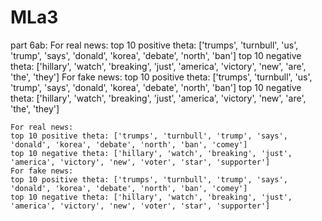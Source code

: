 # MLa3
part 6ab:
For real news:
top 10 positive theta: ['trumps', 'turnbull', 'us', 'trump', 'says', 'donald', 'korea', 'debate', 'north', 'ban']
top 10 negative theta: ['hillary', 'watch', 'breaking', 'just', 'america', 'victory', 'new', 'are', 'the', 'they']
For fake news:
top 10 positive theta: ['trumps', 'turnbull', 'us', 'trump', 'says', 'donald', 'korea', 'debate', 'north', 'ban']
top 10 negative theta: ['hillary', 'watch', 'breaking', 'just', 'america', 'victory', 'new', 'are', 'the', 'they']
~~~~~~~~~~~~~~~After pruning stopwords~~~~~~~~~~~~~~~
For real news:
top 10 positive theta: ['trumps', 'turnbull', 'trump', 'says', 'donald', 'korea', 'debate', 'north', 'ban', 'comey']
top 10 negative theta: ['hillary', 'watch', 'breaking', 'just', 'america', 'victory', 'new', 'voter', 'star', 'supporter']
For fake news:
top 10 positive theta: ['trumps', 'turnbull', 'trump', 'says', 'donald', 'korea', 'debate', 'north', 'ban', 'comey']
top 10 negative theta: ['hillary', 'watch', 'breaking', 'just', 'america', 'victory', 'new', 'voter', 'star', 'supporter']